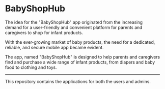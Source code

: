 # BabyShopHub

The idea for the "BabyShopHub" app originated from the increasing demand for a user-friendly and convenient platform for parents and caregivers to shop for infant products.

With the ever-growing market of baby products, the need for a dedicated, reliable, and secure mobile app became evident.

The app, named "BabyShopHub" is designed to help parents and caregivers find and purchase a wide range of infant products, from diapers and baby food to clothing and toys.

---

This repository contains the applications for both the users and admins.
